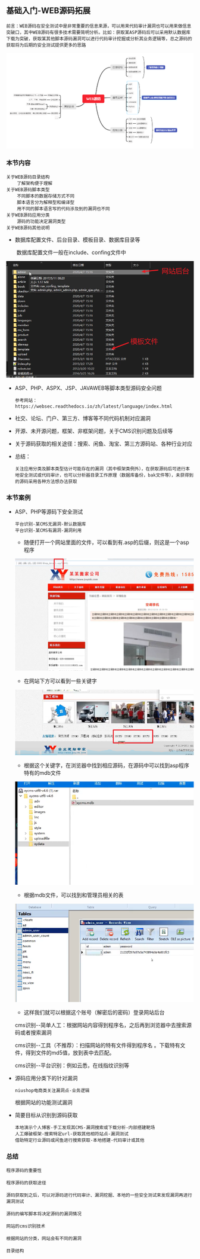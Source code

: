 ## 基础入门-WEB源码拓展

```
前言：WEB源码在安全测试中是非常重要的信息来源，可以用来代码审计漏洞也可以用来做信息突破口，其中WEB源码有很多技术需要简明分析。比如：获取某ASP源码后可以采用默认数据库下载为突破，获取某其他脚本源码漏洞可以进行代码审计挖掘或分析其业务逻辑等，总之源码的获取将为后期的安全测试提供更多的思路
```

![导图](imgs\导图.png)

### 本节内容

```
关于WEB源码目录结构
	了解架构便于理解
关于WEB源码脚本类型
	不同脚本的数据存储方式不同
	脚本语言分为解释型和编译型
	用不同的脚本语言写的代码涉及到的漏洞也不同
关于WEB源码应用分类
	源码的功能决定漏洞类型
关于WEB源码其他说明
```

- 数据库配置文件、后台目录、模板目录、数据库目录等

  ​	数据库配置文件一般在include、confing文件中

![网站源码目录](imgs\网站源码目录.png)



- ASP、PHP、ASPX、JSP、JAVAWEB等脚本类型源码安全问题

  ```
  参考网站：https://websec.readthedocs.io/zh/latest/language/index.html
  ```

  

- 社交、论坛、门户、第三方、博客等不同代码机制对应漏洞

- 开源、未开源问题，框架、非框架问题，关于CMS识别问题及后续等

- 关于源码获取的相关途径：搜索、闲鱼、淘宝、第三方源码站、各种行业对应

- 总结：

  ```
  关注应用分类及脚本类型估计可能存在的漏洞（其中框架类例外），在获取源码后可进行本地安全测试或代码审计，也可以分析器目录工作原理（数据库备份，bak文件等），未获得到的源码采用各种方法想办法获取
  ```


### 本节案例

- ASP、PHP等源码下安全测试

  ```
  平台识别-某CMS无漏洞-默认数据库
  平台识别-某CMS有漏洞-漏洞利用
  ```

  - 随便打开一个网站里面的文件，可以看到有.asp的后缀，则这是一个asp程序

  ![case1](imgs\case1.png)

  - 在网站下方可以看到一些关键字

  ![case2](imgs\case2.png)

  - 根据这个关键字，在浏览器中找到相应源码，在源码中可以找到asp程序特有的mdb文件

  ![case3](imgs\case3.png)

  - 根据mdb文件，可以找到和管理员相关的表

  ![case4](imgs\case4.png)

  - 这样我们就可以根据这个账号（解密后的密码）登录网站后台

  cms识别--简单人工：根据网站内容得到程序名，之后再到浏览器中去搜索源码或者搜索漏洞

  cms识别--工具（不推荐）：扫描网站的特有文件得到程序名 。下载特有文件，得到文件的md5值，放到表中去匹配。

  cms识别--平台识别：例如云悉，在线指纹识别等 

- 源码应用分类下的针对漏洞

  ```
  niushop电商类关注漏洞点-业务逻辑
  ```

  根据网站的功能测试漏洞

  

- 简要目标从识别到源码获取

  ```
  本地演示个人博客-手工发现其CMS-漏洞搜索或下载分析-内部搭建靶场
  人工爆破框架-搜索特定url-获取其他相符站点-漏洞测试
  借助特定行业源码或闲鱼进行搜索获取-本地搭建-代码审计或其他
  ```

### 总结

```
程序源码的重要性

程序源码的获取途径

源码获取到之后，可以对源码进行代码审计、漏洞挖掘、本地的一些安全测试来发现漏洞再进行漏洞测试

源码的编写脚本将决定源码的漏洞情况

网站的cms识别技术

根据网站的分类，网站会有不同的漏洞

目录结构
```

